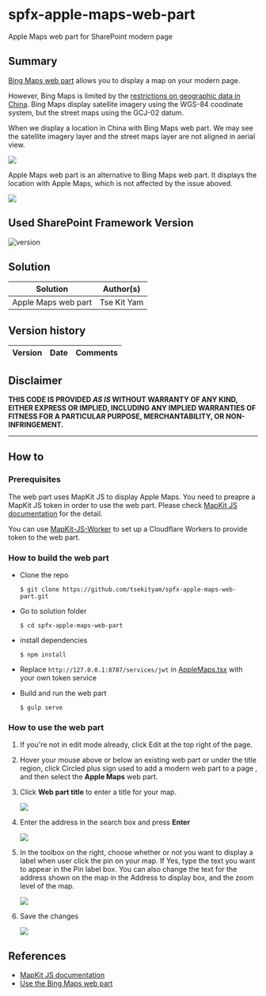 # spfx-apple-maps-web-part

Apple Maps web part for SharePoint modern page

## Summary

[Bing Maps web part](https://support.microsoft.com/en-us/office/use-the-bing-maps-web-part-c0e3f2f6-dc0d-49df-9308-1bf7c888e794) allows you to display a map on your modern page.

However, Bing Maps is limited by the [restrictions on geographic data in China](https://en.wikipedia.org/wiki/Restrictions_on_geographic_data_in_China). Bing Maps display satellite imagery using the WGS-84 coodinate system, but the street maps using the GCJ-02 datum.

When we display a location in China with Bing Maps web part. We may see the satellite imagery layer and the street maps layer are not aligned in aerial view.

![](img/bing-maps-web-part.png)

Apple Maps web part is an alternative to Bing Maps web part. It displays the location with Apple Maps, which is not affected by the issue aboved.

![](img/apple-maps-web-part.png)

## Used SharePoint Framework Version

![version](https://img.shields.io/badge/version-1.11-green.svg)

## Solution

| Solution            | Author(s)   |
| ------------------- | ----------- |
| Apple Maps web part | Tse Kit Yam |

## Version history

| Version | Date | Comments |
| ------- | ---- | -------- |


## Disclaimer

**THIS CODE IS PROVIDED _AS IS_ WITHOUT WARRANTY OF ANY KIND, EITHER EXPRESS OR IMPLIED, INCLUDING ANY IMPLIED WARRANTIES OF FITNESS FOR A PARTICULAR PURPOSE, MERCHANTABILITY, OR NON-INFRINGEMENT.**

---

## How to

### Prerequisites

The web part uses MapKit JS to display Apple Maps. You need to preapre a MapKit JS token in order to use the web part. Please check [MapKit JS documentation](https://developer.apple.com/documentation/mapkitjs) for the detail.

You can use [MapKit-JS-Worker](https://github.com/tsekityam/MapKit-JS-Worker) to set up a Cloudflare Workers to provide token to the web part.

### How to build the web part

- Clone the repo

  `$ git clone https://github.com/tsekityam/spfx-apple-maps-web-part.git`

- Go to solution folder

  `$ cd spfx-apple-maps-web-part`

- install dependencies

  `$ npm install`

- Replace `http://127.0.0.1:8787/services/jwt` in [AppleMaps.tsx](src/webparts/appleMaps/components/AppleMaps.tsx) with your own token service

- Build and run the web part

  `$ gulp serve`

### How to use the web part

1. If you're not in edit mode already, click Edit at the top right of the page.

2. Hover your mouse above or below an existing web part or under the title region, click Circled plus sign used to add a modern web part to a page , and then select the **Apple Maps** web part.

3. Click **Web part title** to enter a title for your map.

   ![](img/add-web-part-title.png)

4. Enter the address in the search box and press **Enter**

   ![](img/search-location.png)

5. In the toolbox on the right, choose whether or not you want to display a label when user click the pin on your map. If Yes, type the text you want to appear in the Pin label box. You can also change the text for the address shown on the map in the Address to display box, and the zoom level of the map.

   ![](img/property-panel.png)

6. Save the changes

   ![](img/completed.png)

## References

- [MapKit JS documentation](https://developer.apple.com/documentation/mapkitjs)
- [Use the Bing Maps web part](https://support.microsoft.com/en-us/office/use-the-bing-maps-web-part-c0e3f2f6-dc0d-49df-9308-1bf7c888e794)
